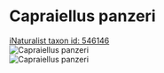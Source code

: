 
Capraiellus panzeri
===================
  
[iNaturalist taxon id: 546146](https://www.inaturalist.org/taxa/546146)  
![Capraiellus panzeri](https://inaturalist-open-data.s3.amazonaws.com/photos/179635780/medium.jpg)  
![Capraiellus panzeri](https://inaturalist-open-data.s3.amazonaws.com/photos/151090159/medium.jpeg)